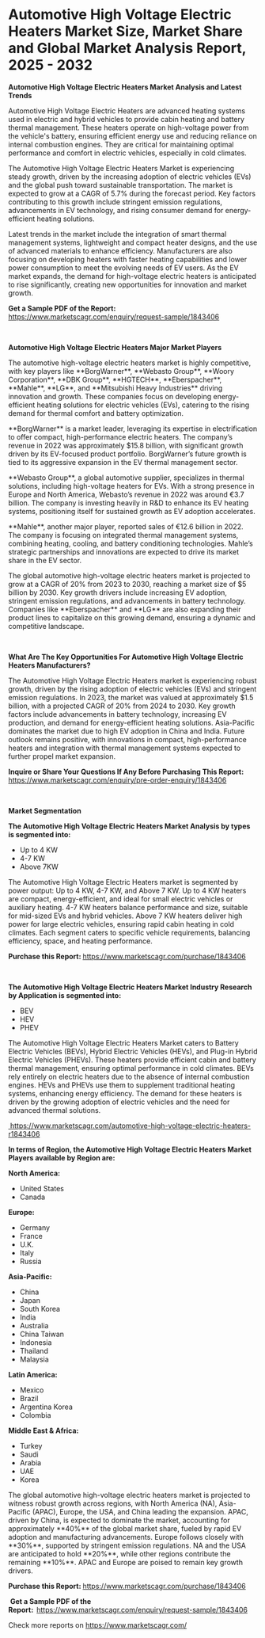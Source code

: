 <p><h1>Automotive High Voltage Electric Heaters Market Size, Market Share and Global Market Analysis Report, 2025 - 2032</h1></p><p><strong>Automotive High Voltage Electric Heaters Market Analysis and Latest Trends</strong></p>
<p><p>Automotive High Voltage Electric Heaters are advanced heating systems used in electric and hybrid vehicles to provide cabin heating and battery thermal management. These heaters operate on high-voltage power from the vehicle's battery, ensuring efficient energy use and reducing reliance on internal combustion engines. They are critical for maintaining optimal performance and comfort in electric vehicles, especially in cold climates.</p><p>The Automotive High Voltage Electric Heaters Market is experiencing steady growth, driven by the increasing adoption of electric vehicles (EVs) and the global push toward sustainable transportation. The market is expected to grow at a CAGR of 5.7% during the forecast period. Key factors contributing to this growth include stringent emission regulations, advancements in EV technology, and rising consumer demand for energy-efficient heating solutions.</p><p>Latest trends in the market include the integration of smart thermal management systems, lightweight and compact heater designs, and the use of advanced materials to enhance efficiency. Manufacturers are also focusing on developing heaters with faster heating capabilities and lower power consumption to meet the evolving needs of EV users. As the EV market expands, the demand for high-voltage electric heaters is anticipated to rise significantly, creating new opportunities for innovation and market growth.</p></p>
<p><strong>Get a Sample PDF of the Report:&nbsp;</strong> <a href="https://www.marketscagr.com/enquiry/request-sample/1843406?utm_campaign=2003&utm_medium=2&utm_source=Github&utm_content=ia&utm_term=24012025&utm_id=automotive-high-voltage-electric-heaters">https://www.marketscagr.com/enquiry/request-sample/1843406</a></p>
<p>&nbsp;</p>
<p><strong>Automotive High Voltage Electric Heaters Major Market Players</strong></p>
<p><p>The automotive high-voltage electric heaters market is highly competitive, with key players like **BorgWarner**, **Webasto Group**, **Woory Corporation**, **DBK Group**, **HGTECH**, **Eberspacher**, **Mahle**, **LG**, and **Mitsubishi Heavy Industries** driving innovation and growth. These companies focus on developing energy-efficient heating solutions for electric vehicles (EVs), catering to the rising demand for thermal comfort and battery optimization.</p><p>**BorgWarner** is a market leader, leveraging its expertise in electrification to offer compact, high-performance electric heaters. The company’s revenue in 2022 was approximately $15.8 billion, with significant growth driven by its EV-focused product portfolio. BorgWarner’s future growth is tied to its aggressive expansion in the EV thermal management sector.</p><p>**Webasto Group**, a global automotive supplier, specializes in thermal solutions, including high-voltage heaters for EVs. With a strong presence in Europe and North America, Webasto’s revenue in 2022 was around €3.7 billion. The company is investing heavily in R&D to enhance its EV heating systems, positioning itself for sustained growth as EV adoption accelerates.</p><p>**Mahle**, another major player, reported sales of €12.6 billion in 2022. The company is focusing on integrated thermal management systems, combining heating, cooling, and battery conditioning technologies. Mahle’s strategic partnerships and innovations are expected to drive its market share in the EV sector.</p><p>The global automotive high-voltage electric heaters market is projected to grow at a CAGR of 20% from 2023 to 2030, reaching a market size of $5 billion by 2030. Key growth drivers include increasing EV adoption, stringent emission regulations, and advancements in battery technology. Companies like **Eberspacher** and **LG** are also expanding their product lines to capitalize on this growing demand, ensuring a dynamic and competitive landscape.</p></p>
<p>&nbsp;</p>
<p><strong>What Are The Key Opportunities For Automotive High Voltage Electric Heaters Manufacturers?</strong></p>
<p><p>The Automotive High Voltage Electric Heaters market is experiencing robust growth, driven by the rising adoption of electric vehicles (EVs) and stringent emission regulations. In 2023, the market was valued at approximately $1.5 billion, with a projected CAGR of 20% from 2024 to 2030. Key growth factors include advancements in battery technology, increasing EV production, and demand for energy-efficient heating solutions. Asia-Pacific dominates the market due to high EV adoption in China and India. Future outlook remains positive, with innovations in compact, high-performance heaters and integration with thermal management systems expected to further propel market expansion.</p></p>
<p><strong>Inquire or Share Your Questions If Any Before Purchasing This Report:</strong> <a href="https://www.marketscagr.com/enquiry/pre-order-enquiry/1843406?utm_campaign=2003&utm_medium=2&utm_source=Github&utm_content=ia&utm_term=24012025&utm_id=automotive-high-voltage-electric-heaters">https://www.marketscagr.com/enquiry/pre-order-enquiry/1843406</a></p>
<p>&nbsp;</p>
<p><strong>Market Segmentation</strong></p>
<p><strong>The Automotive High Voltage Electric Heaters Market Analysis by types is segmented into:</strong></p>
<p><ul><li>Up to 4 KW</li><li>4-7 KW</li><li>Above 7KW</li></ul></p>
<p><p>The Automotive High Voltage Electric Heaters market is segmented by power output: Up to 4 KW, 4-7 KW, and Above 7 KW. Up to 4 KW heaters are compact, energy-efficient, and ideal for small electric vehicles or auxiliary heating. 4-7 KW heaters balance performance and size, suitable for mid-sized EVs and hybrid vehicles. Above 7 KW heaters deliver high power for large electric vehicles, ensuring rapid cabin heating in cold climates. Each segment caters to specific vehicle requirements, balancing efficiency, space, and heating performance.</p></p>
<p><strong>Purchase this Report:&nbsp;</strong><a href="https://www.marketscagr.com/purchase/1843406?utm_campaign=2003&utm_medium=2&utm_source=Github&utm_content=ia&utm_term=24012025&utm_id=automotive-high-voltage-electric-heaters">https://www.marketscagr.com/purchase/1843406</a></p>
<p>&nbsp;</p>
<p><strong>The Automotive High Voltage Electric Heaters Market Industry Research by Application is segmented into:</strong></p>
<p><ul><li>BEV</li><li>HEV</li><li>PHEV</li></ul></p>
<p><p>The Automotive High Voltage Electric Heaters Market caters to Battery Electric Vehicles (BEVs), Hybrid Electric Vehicles (HEVs), and Plug-in Hybrid Electric Vehicles (PHEVs). These heaters provide efficient cabin and battery thermal management, ensuring optimal performance in cold climates. BEVs rely entirely on electric heaters due to the absence of internal combustion engines. HEVs and PHEVs use them to supplement traditional heating systems, enhancing energy efficiency. The demand for these heaters is driven by the growing adoption of electric vehicles and the need for advanced thermal solutions.</p></p>
<p><a href="https://www.marketscagr.com/automotive-high-voltage-electric-heaters-r1843406?utm_campaign=2003&utm_medium=2&utm_source=Github&utm_content=ia&utm_term=24012025&utm_id=automotive-high-voltage-electric-heaters">&nbsp;https://www.marketscagr.com/automotive-high-voltage-electric-heaters-r1843406</a></p>
<p><strong>In terms of Region, the Automotive High Voltage Electric Heaters Market Players available by Region are:</strong></p>
<p>
    <p> <strong> North America: </strong>
        <ul>
            <li>United States</li>
            <li>Canada</li>
        </ul>
        </p> 
    <p> <strong> Europe: </strong>
        <ul>
            <li>Germany</li>
            <li>France</li>
            <li>U.K.</li>
            <li>Italy</li>
            <li>Russia</li>
        </ul>
        </p> 
    <p> <strong> Asia-Pacific: </strong>
        <ul>
            <li>China</li>
            <li>Japan</li>
            <li>South Korea</li>
            <li>India</li>
            <li>Australia</li>
            <li>China Taiwan</li>
            <li>Indonesia</li>
            <li>Thailand</li>
            <li>Malaysia</li>
        </ul>
        </p> 
    <p> <strong> Latin America: </strong>
        <ul>
            <li>Mexico</li>
            <li>Brazil</li>
            <li>Argentina Korea</li>
            <li>Colombia</li>
        </ul>
        </p> 
    <p> <strong> Middle East & Africa: </strong>
        <ul>
            <li>Turkey</li>
            <li>Saudi</li>
            <li>Arabia</li>
            <li>UAE</li>
            <li>Korea</li>
        </ul>
    </p>
    </p>
<p><p>The global automotive high-voltage electric heaters market is projected to witness robust growth across regions, with North America (NA), Asia-Pacific (APAC), Europe, the USA, and China leading the expansion. APAC, driven by China, is expected to dominate the market, accounting for approximately **40%** of the global market share, fueled by rapid EV adoption and manufacturing advancements. Europe follows closely with **30%**, supported by stringent emission regulations. NA and the USA are anticipated to hold **20%**, while other regions contribute the remaining **10%**. APAC and Europe are poised to remain key growth drivers.</p></p>
<p><strong>Purchase this Report: </strong><a href="https://www.marketscagr.com/purchase/1843406?utm_campaign=2003&utm_medium=2&utm_source=Github&utm_content=ia&utm_term=24012025&utm_id=automotive-high-voltage-electric-heaters">https://www.marketscagr.com/purchase/1843406</a></p>
<p>&nbsp;<strong>Get a Sample PDF of the Report:&nbsp;&nbsp;</strong><a href="https://www.marketscagr.com/enquiry/request-sample/1843406?utm_campaign=2003&utm_medium=2&utm_source=Github&utm_content=ia&utm_term=24012025&utm_id=automotive-high-voltage-electric-heaters">https://www.marketscagr.com/enquiry/request-sample/1843406</a></p>
<p><strong></strong></p>
<p>Check more reports on <a href="https://www.marketscagr.com/?utm_campaign=2003&utm_medium=2&utm_source=Github&utm_content=ia&utm_term=24012025&utm_id=automotive-high-voltage-electric-heaters">https://www.marketscagr.com/</a></p>